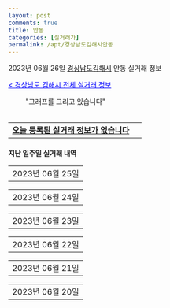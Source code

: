 ```yaml
---
layout: post
comments: true
title: 안동
categories: [실거래가]
permalink: /apt/경상남도김해시안동
---
```


2023년 06월 26일 <a href="/apt/경상남도김해시">경상남도김해시</a> 안동 실거래 정보

<a style="color: blue;" href="/apt/경상남도김해시">< 경상남도 김해시 전체 실거래 정보</a>

<script type="text/javascript">
  google.charts.load('current', {'packages':['corechart']});
  google.charts.setOnLoadCallback(drawChart);

  function drawChart() {
    var data = google.visualization.arrayToDataTable([['거래일', '매매', '전월세', '전매'], ['21-01', 0, 0, 2], ['21-02', 2, 4, 0], ['21-03', 1, 0, 0], ['21-04', 1, 0, 0], ['21-05', 0, 0, 5], ['21-06', 1, 0, 25], ['21-07', 12, 7, 110], ['21-08', 14, 3, 83], ['21-09', 6, 1, 81], ['21-10', 6, 7, 40], ['21-11', 4, 0, 18], ['21-12', 8, 5, 13], ['22-01', 8, 2, 10], ['22-02', 6, 1, 8], ['22-03', 8, 3, 14], ['22-04', 5, 0, 17], ['22-05', 7, 3, 34], ['22-06', 7, 2, 12], ['22-07', 3, 3, 14], ['22-08', 3, 6, 3], ['22-09', 6, 1, 8], ['22-10', 4, 6, 12], ['22-11', 6, 0, 7], ['22-12', 3, 2, 10], ['23-01', 0, 4, 25], ['23-02', 11, 1, 44], ['23-03', 3, 3, 62], ['23-04', 2, 2, 21], ['23-05', 6, 1, 26], ['23-06', 4, 2, 14]]);

    var options = {
      title: '최근 1년간 유형별 거래량 추이',
      legend: { position: 'bottom' }
    };

    setTimeout(function() {
        var chart = new google.visualization.LineChart(document.getElementById('columnchart_material'));
        chart.draw(data, (options));
        document.getElementById('loading').style.display = 'none';
    }, 200);

  }
</script>


<div id="loading" style="z-index:20; display: block; margin-left: 35px">"그래프를 그리고 있습니다"</div>
<div id="columnchart_material" style="width: 95%; margin-left: -35px; display: block"></div>
<!--<div style="width: 95%; margin-left: -35px; display: block">
      <script async src="https://pagead2.googlesyndication.com/pagead/js/adsbygoogle.js?client=ca-pub-3485438051770037"
          crossorigin="anonymous"></script>
      <ins class="adsbygoogle"
          style="display:block"
          data-ad-format="fluid"
          data-ad-layout-key="-fb+5w+4e-db+86"
          data-ad-client="ca-pub-3485438051770037"
          data-ad-slot="1827090281"></ins>
      <script>
          (adsbygoogle = window.adsbygoogle || []).push({});
      </script>
</div>-->
<br>
<table>
  <tr>
    <td colspan="4" style="font-weight: bold;"><a href="/apt/경상남도김해시안동">오늘 등록된 실거래 정보가 없습니다</a> &nbsp;&nbsp;&nbsp; <a style="color: blue; font-size: smaller;" href="/apt/경상남도김해시안동"></a></td>
  </tr>
    
</table>
    
<div style="margin-top: 20px; margin-bottom: 13px"><b>지난 일주일 실거래 내역</b></div>

  <table style="width: 100%; margin-bottom: 1px">
      <tr class="header">
        <td>2023년 06월 25일</td>
      </tr>
      <tr class="child" style="display: none">
        <td>
            
        <table>
          <tr>
            <td colspan="4" style="font-weight: bold;"><a href="https://search.naver.com/search.naver?query=실거래정보없음">실거래정보없음</a> &nbsp;&nbsp;&nbsp; <a style="color: blue; font-size: smaller;" href="/apt/{real_region}안동{name_without_space}"></a></td>            
          </tr>

        </table>
    
        </td>
      </tr>
  </table>
    
  <table style="width: 100%; margin-bottom: 1px">
      <tr class="header">
        <td>2023년 06월 24일</td>
      </tr>
      <tr class="child" style="display: none">
        <td>
            
        <table>
          <tr>
            <td colspan="4" style="font-weight: bold;"><a href="https://search.naver.com/search.naver?query=김해 푸르지오 하이엔드">김해 푸르지오 하이엔드</a> &nbsp;&nbsp;&nbsp; <a style="color: blue; font-size: smaller;" href="/apt/경상남도김해시안동김해푸르지오하이엔드">면적별 최고가 ></a></td>            
          </tr>

          <tr>
            <td><a style="color: blue">전매</a></td>
            <td>39층</td>
            <td>59.7668㎡</td>
            <td>계약일 2023-06-18</td>
          </tr>
          <tr>
            <td colspan="4">29,700 (중개거래)</td>
          </tr>
    
          <tr>
            <td><a style="color: blue">전매</a></td>
            <td>21층</td>
            <td>59.9682㎡</td>
            <td>계약일 2023-06-15</td>
          </tr>
          <tr>
            <td colspan="4">29,640 (중개거래)</td>
          </tr>
    
        </table>
    
        </td>
      </tr>
  </table>
    
  <table style="width: 100%; margin-bottom: 1px">
      <tr class="header">
        <td>2023년 06월 23일</td>
      </tr>
      <tr class="child" style="display: none">
        <td>
            
        <table>
          <tr>
            <td colspan="4" style="font-weight: bold;"><a href="https://search.naver.com/search.naver?query=김해 푸르지오 하이엔드">김해 푸르지오 하이엔드</a> &nbsp;&nbsp;&nbsp; <a style="color: blue; font-size: smaller;" href="/apt/경상남도김해시안동김해푸르지오하이엔드">면적별 최고가 ></a></td>            
          </tr>

          <tr>
            <td><a style="color: blue">전매</a></td>
            <td>10층</td>
            <td>59.9682㎡</td>
            <td>계약일 2023-06-16</td>
          </tr>
          <tr>
            <td colspan="4">29,390 (중개거래)</td>
          </tr>
    
          <tr>
            <td><a style="color: blue">전매</a></td>
            <td>29층</td>
            <td>59.9682㎡</td>
            <td>계약일 2023-06-19</td>
          </tr>
          <tr>
            <td colspan="4">29,259 (직거래)</td>
          </tr>
    
        </table>
    
        </td>
      </tr>
  </table>
    
  <table style="width: 100%; margin-bottom: 1px">
      <tr class="header">
        <td>2023년 06월 22일</td>
      </tr>
      <tr class="child" style="display: none">
        <td>
            
        <table>
          <tr>
            <td colspan="4" style="font-weight: bold;"><a href="https://search.naver.com/search.naver?query=실거래정보없음">실거래정보없음</a> &nbsp;&nbsp;&nbsp; <a style="color: blue; font-size: smaller;" href="/apt/{real_region}안동{name_without_space}"></a></td>            
          </tr>

        </table>
    
        </td>
      </tr>
  </table>
    
  <table style="width: 100%; margin-bottom: 1px">
      <tr class="header">
        <td>2023년 06월 21일</td>
      </tr>
      <tr class="child" style="display: none">
        <td>
            
        <table>
          <tr>
            <td colspan="4" style="font-weight: bold;"><a href="https://search.naver.com/search.naver?query=김해2차한일">김해2차한일</a> &nbsp;&nbsp;&nbsp; <a style="color: blue; font-size: smaller;" href="/apt/경상남도김해시안동김해2차한일">면적별 최고가 ></a></td>            
          </tr>

          <tr>
            <td><a style="color: darkgreen">전세</a></td>
            <td>13층</td>
            <td>59.435㎡</td>
            <td>계약일 2023-06-20</td>
          </tr>
          <tr>
            <td colspan="4"><a style="color: red;">신고가 </a>9,000<br>기존최고가 -</td>
          </tr>
    
        </table>
        <table style="margin-top: 5px">
          <tr>
            <td colspan="4" style="font-weight: bold;"><a href="https://search.naver.com/search.naver?query=김해 푸르지오 하이엔드">김해 푸르지오 하이엔드</a> &nbsp;&nbsp;&nbsp; <a style="color: blue; font-size: smaller;" href="/apt/경상남도김해시안동김해푸르지오하이엔드">면적별 최고가 ></a></td>            
          </tr>
    
          <tr>
            <td><a style="color: blue">전매</a></td>
            <td>31층</td>
            <td>84.9908㎡</td>
            <td>계약일 2023-06-17</td>
          </tr>
          <tr>
            <td colspan="4">42,297 (직거래)</td>
          </tr>
    
          <tr>
            <td><a style="color: blue">전매</a></td>
            <td>40층</td>
            <td>59.7668㎡</td>
            <td>계약일 2023-06-13</td>
          </tr>
          <tr>
            <td colspan="4">29,907 (중개거래)</td>
          </tr>
    
        </table>
    
        </td>
      </tr>
  </table>
    
  <table style="width: 100%; margin-bottom: 1px">
      <tr class="header">
        <td>2023년 06월 20일</td>
      </tr>
      <tr class="child" style="display: none">
        <td>
            
        <table>
          <tr>
            <td colspan="4" style="font-weight: bold;"><a href="https://search.naver.com/search.naver?query=한일">한일</a> &nbsp;&nbsp;&nbsp; <a style="color: blue; font-size: smaller;" href="/apt/경상남도김해시안동한일">면적별 최고가 ></a></td>            
          </tr>

          <tr>
            <td><a style="color: blue">매매</a></td>
            <td>6층</td>
            <td>59.76㎡</td>
            <td>계약일 2023-06-02</td>
          </tr>
          <tr>
            <td colspan="4">11,650 (중개거래)</td>
          </tr>
    
          <tr>
            <td><a style="color: blue">매매</a></td>
            <td>8층</td>
            <td>59.76㎡</td>
            <td>계약일 2023-05-31</td>
          </tr>
          <tr>
            <td colspan="4">10,700 (중개거래)</td>
          </tr>
    
        </table>
        <table style="margin-top: 5px">
          <tr>
            <td colspan="4" style="font-weight: bold;"><a href="https://search.naver.com/search.naver?query=김해 푸르지오 하이엔드">김해 푸르지오 하이엔드</a> &nbsp;&nbsp;&nbsp; <a style="color: blue; font-size: smaller;" href="/apt/경상남도김해시안동김해푸르지오하이엔드">면적별 최고가 ></a></td>            
          </tr>
    
          <tr>
            <td><a style="color: blue">전매</a></td>
            <td>36층</td>
            <td>74.889㎡</td>
            <td>계약일 2023-05-25</td>
          </tr>
          <tr>
            <td colspan="4">36,886 (중개거래)</td>
          </tr>
    
          <tr>
            <td><a style="color: blue">전매</a></td>
            <td>38층</td>
            <td>74.889㎡</td>
            <td>계약일 2023-06-15</td>
          </tr>
          <tr>
            <td colspan="4">36,645 (중개거래)</td>
          </tr>
    
          <tr>
            <td><a style="color: blue">전매</a></td>
            <td>34층</td>
            <td>74.889㎡</td>
            <td>계약일 2023-05-25</td>
          </tr>
          <tr>
            <td colspan="4">36,485 (중개거래)</td>
          </tr>
    
          <tr>
            <td><a style="color: blue">전매</a></td>
            <td>18층</td>
            <td>74.889㎡</td>
            <td>계약일 2023-06-11</td>
          </tr>
          <tr>
            <td colspan="4">34,660 (중개거래)</td>
          </tr>
    
          <tr>
            <td><a style="color: blue">전매</a></td>
            <td>30층</td>
            <td>59.9682㎡</td>
            <td>계약일 2023-05-23</td>
          </tr>
          <tr>
            <td colspan="4">29,940 (중개거래)</td>
          </tr>
    
          <tr>
            <td><a style="color: blue">전매</a></td>
            <td>25층</td>
            <td>59.9934㎡</td>
            <td>계약일 2023-06-02</td>
          </tr>
          <tr>
            <td colspan="4">29,809 (중개거래)</td>
          </tr>
    
          <tr>
            <td><a style="color: blue">전매</a></td>
            <td>23층</td>
            <td>59.9682㎡</td>
            <td>계약일 2023-06-03</td>
          </tr>
          <tr>
            <td colspan="4">29,690 (중개거래)</td>
          </tr>
    
          <tr>
            <td><a style="color: blue">전매</a></td>
            <td>34층</td>
            <td>59.9682㎡</td>
            <td>계약일 2023-06-01</td>
          </tr>
          <tr>
            <td colspan="4">29,600 (중개거래)</td>
          </tr>
    
          <tr>
            <td><a style="color: blue">전매</a></td>
            <td>7층</td>
            <td>59.7668㎡</td>
            <td>계약일 2023-05-30</td>
          </tr>
          <tr>
            <td colspan="4">28,929 (중개거래)</td>
          </tr>
    
        </table>
        <table style="margin-top: 5px">
          <tr>
            <td colspan="4" style="font-weight: bold;"><a href="https://search.naver.com/search.naver?query=김해 푸르지오 하이엔드 2차">김해 푸르지오 하이엔드 2차</a> &nbsp;&nbsp;&nbsp; <a style="color: blue; font-size: smaller;" href="/apt/경상남도김해시안동김해푸르지오하이엔드2차">면적별 최고가 ></a></td>            
          </tr>
    
          <tr>
            <td><a style="color: blue">전매</a></td>
            <td>34층</td>
            <td>84.9932㎡</td>
            <td>계약일 2023-05-26</td>
          </tr>
          <tr>
            <td colspan="4">42,990 (중개거래)</td>
          </tr>
    
        </table>
    
        </td>
      </tr>
  </table>
    

